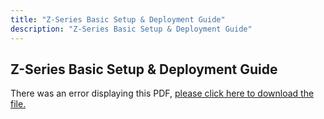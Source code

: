 ```yaml
---
title: "Z-Series Basic Setup & Deployment Guide"
description: "Z-Series Basic Setup & Deployment Guide"
---
```


## Z-Series Basic Setup & Deployment Guide

<object data="https://www.truenas.com/docs/files/ZseriesBSGv1_0.pdf" type="application/pdf" width="95%" height="1000">
  There was an error displaying this PDF, <a href="https://www.truenas.com/docs/files/ZseriesBSGv1_0.pdf">please click here to download the file.</a>
</object>

